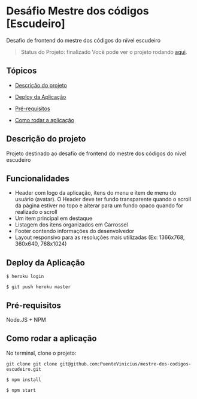 # Desáfio Mestre dos códigos [Escudeiro]
Desafio de frontend do mestre dos códigos do nível escudeiro

> Status do Projeto: finalizado
Você pode ver o projeto rodando [aqui](https://mdc-frontend-escudeiro.herokuapp.com/).
## Tópicos

-  [Descrição do projeto](PuenteVinicius/mestre-dos-codigos-escudeiro/blob/master/README.md/#user-content-descrição-do-projeto/#mdescricao-do-projeto)

-  [Deploy da Aplicação](PuenteVinicius/mestre-dos-codigos-escudeiro/blob/master/README.md/#user-content-descrição-do-projeto/#deploy-da-aplicacao)

-  [Pré-requisitos](PuenteVinicius/mestre-dos-codigos-escudeiro/blob/master/README.md/#user-content-descrição-do-projeto/#pre-requisitos)

-  [Como rodar a aplicação](PuenteVinicius/mestre-dos-codigos-escudeiro/blob/master/README.md/#user-content-descrição-do-projeto/#como-rodar-a-aplicacao)

## Descrição do projeto

Projeto destinado ao desafio de frontend do mestre dos códigos do nível escudeiro

## Funcionalidades

- Header com logo da aplicação, itens do menu e item de menu do usuário (avatar). O Header deve ter fundo transparente quando o scroll da página estiver no topo e alterar para um fundo opaco quando for realizado o scroll
- Um item principal em destaque
- Listagem dos itens organizados em Carrossel
- Footer contendo informações do desenvolvedor
- Layout responsivo para as resoluções mais utilizadas (Ex: 1366x768, 360x640, 768x1024)


## Deploy da Aplicação

```
$ heroku login
```
```
$ git push heroku master
```


## Pré-requisitos
Node.JS + NPM

## Como rodar a aplicação

No terminal, clone o projeto:

```
git clone git clone git@github.com:PuenteVinicius/mestre-dos-codigos-escudeiro.git
```
```
$ npm install
```
```
$ npm start
```
